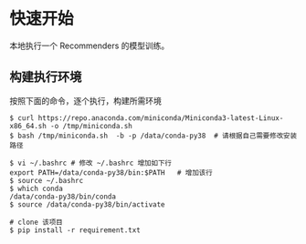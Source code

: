 # 快速开始

本地执行一个 Recommenders 的模型训练。

## 构建执行环境

按照下面的命令，逐个执行，构建所需环境

```
$ curl https://repo.anaconda.com/miniconda/Miniconda3-latest-Linux-x86_64.sh -o /tmp/miniconda.sh
$ bash /tmp/miniconda.sh  -b -p /data/conda-py38  # 请根据自己需要修改安装路径

$ vi ~/.bashrc # 修改 ~/.bashrc 增加如下行
export PATH=/data/conda-py38/bin:$PATH   # 增加该行
$ source ~/.bashrc
$ which conda
/data/conda-py38/bin/conda
$ source /data/conda-py38/bin/activate

# clone 该项目
$ pip install -r requirement.txt
```

